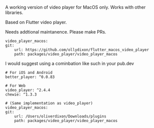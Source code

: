 
A working version of video player for MacOS only. Works with other libraries.

Based on Flutter video player.

Needs addtional maintanence. Please make PRs.

```
video_player_macos:
git:
    url: https://github.com/ollydixon/flutter_macos_video_player
    path: packages/video_player/video_player_macos
```

I would suggest using a cominbation like such in your pub.dev

```
# For iOS and Android
better_player: ^0.0.83

# For Web 
video_player: ^2.4.4
chewie: ^1.3.3

# (Same implementation as video_player)
video_player_macos:
git:
    url: /Users/oliverdixon/Downloads/plugins
    path: packages/video_player/video_player_macos
```